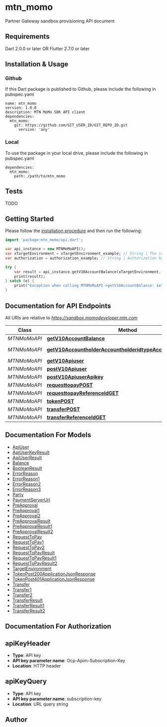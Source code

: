 # mtn_momo
Partner Gateway sandbox provisioning API document



## Requirements

Dart 2.0.0 or later OR Flutter 2.7.0 or later

## Installation & Usage

### Github
If this Dart package is published to Github, please include the following in pubspec.yaml
```
name: mtn_momo
version: 1.0.0
description: MTN MoMo SDK API client
dependencies:
  mtn_momo:
    git: https://github.com/GIT_USER_ID/GIT_REPO_ID.git
      version: 'any'
```

### Local
To use the package in your local drive, please include the following in pubspec.yaml
```
dependencies:
  mtn_momo:
    path: /path/to/mtn_momo
```

## Tests

TODO

## Getting Started

Please follow the [installation procedure](#installation--usage) and then run the following:

```dart
import 'package:mtn_momo/api.dart';

var api_instance = new MTNMoMoAPI();
var xTargetEnvironment = xTargetEnvironment_example; // String | The identifier of the EWP system where the transaction shall be processed. This parameter is used to route the request to the EWP system that will initiate the transaction.
var authorization = authorization_example; // String | Authorization header used for Basic authentication and oauth. Format of the header parameter follows the standard for Basic and Bearer. Oauth uses Bearer authentication type where the credential is the received access token.

try {
    var result = api_instance.getV10AccountBalance(xTargetEnvironment, authorization);
    print(result);
} catch (e) {
    print("Exception when calling MTNMoMoAPI->getV10AccountBalance: $e\n");
}
```

## Documentation for API Endpoints

All URIs are relative to *https://sandbox.momodeveloper.mtn.com*

Class | Method | HTTP request | Description
------------ | ------------- | ------------- | -------------
*MTNMoMoAPI* | [**getV10AccountBalance**](docs//MTNMoMoAPI.md#getv10accountbalance) | **GET** /v1_0/account/balance | /v1_0/account/balance - GET
*MTNMoMoAPI* | [**getV10AccountholderAccountholderidtypeAccountholderidActive**](docs//MTNMoMoAPI.md#getv10accountholderaccountholderidtypeaccountholderidactive) | **GET** /v1_0/accountholder/{accountHolderIdType}/{accountHolderId}/active | /v1_0/accountholder/{accountHolderIdType}/{accountHolderId}/active - GET
*MTNMoMoAPI* | [**getV10Apiuser**](docs//MTNMoMoAPI.md#getv10apiuser) | **GET** /v1_0/apiuser/{X-Reference-Id} | /v1_0/apiuser/{X-Reference-Id} - GET
*MTNMoMoAPI* | [**postV10Apiuser**](docs//MTNMoMoAPI.md#postv10apiuser) | **POST** /v1_0/apiuser | /apiuser - POST
*MTNMoMoAPI* | [**postV10ApiuserApikey**](docs//MTNMoMoAPI.md#postv10apiuserapikey) | **POST** /v1_0/apiuser/{X-Reference-Id}/apikey | /v1_0/apiuser/{X-Reference-Id}/apikey - POST
*MTNMoMoAPI* | [**requesttopayPOST**](docs//MTNMoMoAPI.md#requesttopaypost) | **POST** /v1_0/requesttopay | /requesttopay - POST
*MTNMoMoAPI* | [**requesttopayReferenceIdGET**](docs//MTNMoMoAPI.md#requesttopayreferenceidget) | **GET** /v1_0/requesttopay/{referenceId} | /requesttopay/{referenceId} - GET
*MTNMoMoAPI* | [**tokenPOST**](docs//MTNMoMoAPI.md#tokenpost) | **POST** /token/ | /token - POST
*MTNMoMoAPI* | [**transferPOST**](docs//MTNMoMoAPI.md#transferpost) | **POST** /v1_0/transfer | /transfer - POST
*MTNMoMoAPI* | [**transferReferenceIdGET**](docs//MTNMoMoAPI.md#transferreferenceidget) | **GET** /v1_0/transfer/{referenceId} | /transfer/{referenceId} - GET

## Documentation For Models

 - [ApiUser](docs//ApiUser.md)
 - [ApiUserKeyResult](docs//ApiUserKeyResult.md)
 - [ApiUserResult](docs//ApiUserResult.md)
 - [Balance](docs//Balance.md)
 - [BooleanResult](docs//BooleanResult.md)
 - [ErrorReason](docs//ErrorReason.md)
 - [ErrorReason1](docs//ErrorReason1.md)
 - [ErrorReason2](docs//ErrorReason2.md)
 - [ErrorReason3](docs//ErrorReason3.md)
 - [Party](docs//Party.md)
 - [PaymentServerUrl](docs//PaymentServerUrl.md)
 - [PreApproval](docs//PreApproval.md)
 - [PreApproval1](docs//PreApproval1.md)
 - [PreApproval2](docs//PreApproval2.md)
 - [PreApprovalResult](docs//PreApprovalResult.md)
 - [PreApprovalResult1](docs//PreApprovalResult1.md)
 - [PreApprovalResult2](docs//PreApprovalResult2.md)
 - [RequestToPay](docs//RequestToPay.md)
 - [RequestToPay1](docs//RequestToPay1.md)
 - [RequestToPay2](docs//RequestToPay2.md)
 - [RequestToPayResult](docs//RequestToPayResult.md)
 - [RequestToPayResult1](docs//RequestToPayResult1.md)
 - [RequestToPayResult2](docs//RequestToPayResult2.md)
 - [TargetEnvironment](docs//TargetEnvironment.md)
 - [TokenPost200ApplicationJsonResponse](docs//TokenPost200ApplicationJsonResponse.md)
 - [TokenPost401ApplicationJsonResponse](docs//TokenPost401ApplicationJsonResponse.md)
 - [Transfer](docs//Transfer.md)
 - [Transfer1](docs//Transfer1.md)
 - [Transfer2](docs//Transfer2.md)
 - [TransferResult](docs//TransferResult.md)
 - [TransferResult1](docs//TransferResult1.md)
 - [TransferResult2](docs//TransferResult2.md)

## Documentation For Authorization


## apiKeyHeader

- **Type**: API key
- **API key parameter name**: Ocp-Apim-Subscription-Key
- **Location**: HTTP header

## apiKeyQuery

- **Type**: API key
- **API key parameter name**: subscription-key
- **Location**: URL query string


## Author


